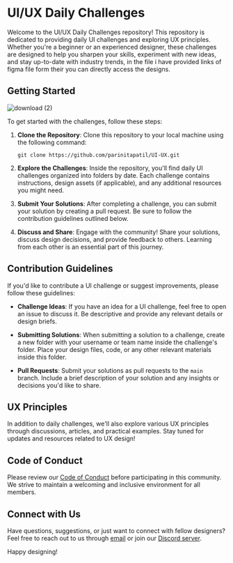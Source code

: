 # UI/UX Daily Challenges

Welcome to the UI/UX Daily Challenges repository! This repository is dedicated to providing daily UI challenges and exploring UX principles. Whether you're a beginner or an experienced designer, these challenges are designed to help you sharpen your skills, experiment with new ideas, and stay up-to-date with industry trends, in the file i have provided links of figma file form their you can directly access the designs.

## Getting Started


![download (2)](https://github.com/parinitapatil/UI-UX/assets/119065651/f4589ada-1a59-4170-b755-8aa1dd586091)

To get started with the challenges, follow these steps:

1. **Clone the Repository**: Clone this repository to your local machine using the following command:
   ```
   git clone https://github.com/parinitapatil/UI-UX.git
   ```
2. **Explore the Challenges**: Inside the repository, you'll find daily UI challenges organized into folders by date. Each challenge contains instructions, design assets (if applicable), and any additional resources you might need.

3. **Submit Your Solutions**: After completing a challenge, you can submit your solution by creating a pull request. Be sure to follow the contribution guidelines outlined below.

4. **Discuss and Share**: Engage with the community! Share your solutions, discuss design decisions, and provide feedback to others. Learning from each other is an essential part of this journey.

## Contribution Guidelines

If you'd like to contribute a UI challenge or suggest improvements, please follow these guidelines:

- **Challenge Ideas**: If you have an idea for a UI challenge, feel free to open an issue to discuss it. Be descriptive and provide any relevant details or design briefs.

- **Submitting Solutions**: When submitting a solution to a challenge, create a new folder with your username or team name inside the challenge's folder. Place your design files, code, or any other relevant materials inside this folder.

- **Pull Requests**: Submit your solutions as pull requests to the `main` branch. Include a brief description of your solution and any insights or decisions you'd like to share.

## UX Principles

In addition to daily challenges, we'll also explore various UX principles through discussions, articles, and practical examples. Stay tuned for updates and resources related to UX design!

## Code of Conduct

Please review our [Code of Conduct](./CODE_OF_CONDUCT.md) before participating in this community. We strive to maintain a welcoming and inclusive environment for all members.

## Connect with Us

Have questions, suggestions, or just want to connect with fellow designers? Feel free to reach out to us through [email](mailto:example@example.com) or join our [Discord server](#).

Happy designing!

